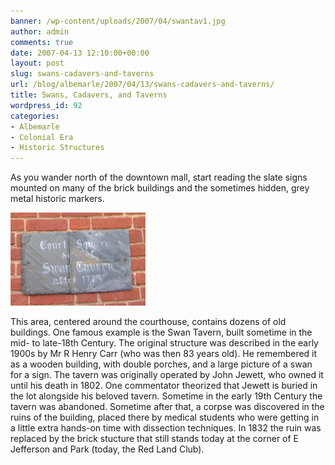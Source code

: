 ```yaml
---
banner: /wp-content/uploads/2007/04/swantav1.jpg
author: admin
comments: true
date: 2007-04-13 12:10:00+00:00
layout: post
slug: swans-cadavers-and-taverns
url: /blog/albemarle/2007/04/13/swans-cadavers-and-taverns/
title: Swans, Cadavers, and Taverns
wordpress_id: 92
categories:
- Albemarle
- Colonial Era
- Historic Structures
---
```


As you wander north of the downtown mall, start reading the slate signs mounted on many of the brick buildings and the sometimes hidden, grey metal historic markers. 

![Swan Tavern Historic Marker](/wp-content/uploads/2007/04/swantav1.jpg)

This area, centered around the courthouse, contains dozens of old buildings. One famous example is the Swan Tavern, built sometime in the mid- to late-18th Century. The original structure was described in the early 1900s by Mr R Henry Carr (who was then 83 years old). He remembered it as a wooden building, with double porches, and a large picture of a swan for a sign. The tavern was originally operated by John Jewett, who owned it until his death in 1802. One commentator theorized that Jewett is buried in the lot alongside his beloved tavern. Sometime in the early 19th Century the tavern was abandoned. Sometime after that, a corpse was discovered in the ruins of the building, placed there by medical students who were getting in a little extra hands-on time with dissection techniques. In 1832 the ruin was replaced by the brick stucture that still stands today at the corner of E Jefferson and Park (today, the Red Land Club).
